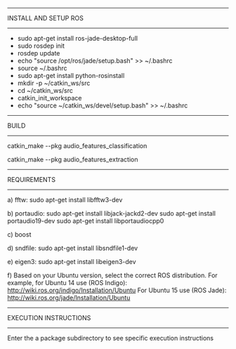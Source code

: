 - - - - - - - - - - 
INSTALL AND SETUP ROS
- - - - - - - -- - 

 * sudo apt-get install ros-jade-desktop-full
 * sudo rosdep init
 * rosdep update
 * echo "source /opt/ros/jade/setup.bash" >> ~/.bashrc
 * source ~/.bashrc
 * sudo apt-get install python-rosinstall
 * mkdir -p ~/catkin_ws/src
 * cd ~/catkin_ws/src
 * catkin_init_workspace
 * echo "source ~/catkin_ws/devel/setup.bash" >> ~/.bashrc

- - - - - - - - - - 
BUILD
- - - - - - - - - - 

catkin_make --pkg audio_features_classification

catkin_make --pkg audio_features_extraction

- - - - - - - -
REQUIREMENTS
- - - - - - - -

a) fftw: 
sudo apt-get install libfftw3-dev 

b) portaudio:
sudo apt-get install libjack-jackd2-dev
sudo apt-get install portaudio19-dev
sudo apt-get install libportaudiocpp0

c) boost

d) sndfile:
sudo apt-get install libsndfile1-dev 

e) eigen3:
sudo apt-get install libeigen3-dev

f) Based on your Ubuntu version, select the correct ROS distribution. For example, for Ubuntu 14 use (ROS Indigo):
http://wiki.ros.org/indigo/Installation/Ubuntu
For Ubuntu 15 use (ROS Jade):
http://wiki.ros.org/jade/Installation/Ubuntu


- - - - - - - -
EXECUTION INSTRUCTIONS
- - - - - - - -

Enter the a package subdirectory to see specific execution instructions
